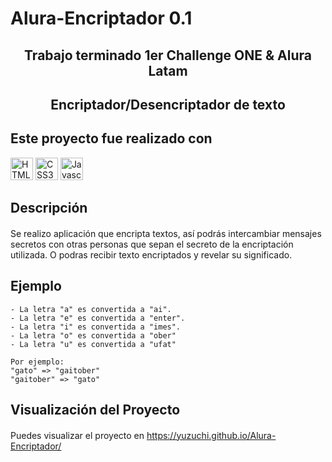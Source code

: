 # Alura-Encriptador 0.1


## <div align="center">Trabajo terminado 1er Challenge ONE &amp; Alura Latam</div>

## <div align="center">Encriptador/Desencriptador de texto</div>

## <div align="left">Este proyecto fue realizado con</div>

<p align="left">
<a href="https://developer.mozilla.org/en-US/docs/Glossary/HTML5" target="_blank" rel="noreferrer"><img src="https://raw.githubusercontent.com/danielcranney/readme-generator/main/public/icons/skills/html5-colored.svg" width="36" height="36" alt="HTML5" /></a>
<a href="https://www.w3.org/TR/CSS/#css" target="_blank" rel="noreferrer"><img src="https://raw.githubusercontent.com/danielcranney/readme-generator/main/public/icons/skills/css3-colored.svg" width="36" height="36" alt="CSS3" /></a>
<a href="https://developer.mozilla.org/en-US/docs/Web/JavaScript" target="_blank" rel="noreferrer"><img src="https://raw.githubusercontent.com/danielcranney/readme-generator/main/public/icons/skills/javascript-colored.svg" width="36" height="36" alt="Javascript" /></a></p>

## <div align="left">Descripción</div>

#### <div align="left">
Se realizo aplicación que encripta textos, así podrás intercambiar mensajes secretos con otras personas que sepan el secreto de la encriptación utilizada. O podras recibir texto encriptados y revelar su significado.</div>

## <div align="left">Ejemplo</div>

```
- La letra "a" es convertida a "ai".
- La letra "e" es convertida a "enter".
- La letra "i" es convertida a "imes".
- La letra "o" es convertida a "ober"
- La letra "u" es convertida a "ufat"
```

```
Por ejemplo:
"gato" => "gaitober"
"gaitober" => "gato"
```
## <div align="left">Visualización del Proyecto</div>

#### <div align="left">
Puedes visualizar el proyecto en https://yuzuchi.github.io/Alura-Encriptador/</div>
